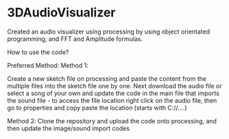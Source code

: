 # 3DAudioVisualizer
Created an audio visualizer using processing by using object orientated programming, and FFT and Amplitude formulas. 



How to use the code?

Preferred Method: Method 1:

Create a new sketch file on processing and paste the content from the multiple files into the sketch file one by one.
Next download the audio file or select a song of your own and update the code in the main file that imports the sound file - to access the file location right click on the audio file, then go to properties and copy paste the location (starts with C://....)


Method 2: Clone the repository and upload the code onto processing, and then update the image/sound import codes

 
